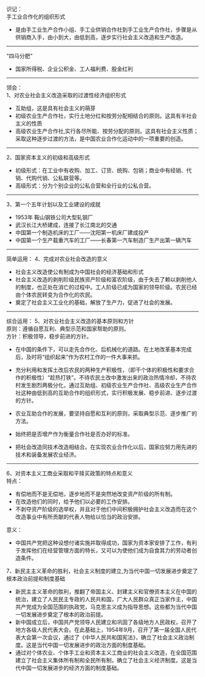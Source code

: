 识记：  
手工业合作化的组织形式  
* 是由手工业生产合作小组、手工业供销合作社到手工业生产合作社，步骤是从供销商入手，由小到大，由低到高，逐步实行社会主义改造和生产改造。  
***
“四马分肥”  
* 国家所得税、企业公积金、工人福利费、股金红利 

***
领会：  
1、对农业社会主义改造采取的过渡性经济组织形式
* 互助组，这是具有社会主义的萌芽
* 初级农业生产合作社，实行土地分红和按劳分配相结合的原则。这具有半社会主义的性质
* 高级农业生产合作社,实行各尽所能、按劳分配的原则。这具有社会主义性质；采取这种逐步过渡的方法，是中国农业合作化运动中的一项重要的创造。
***
2、国家资本主义的初级和高级形式
* 初级形式：在工业中有收购、加工、订货、统购、包销；商业中有经销、代销、代购代销、公私联营等。
* 高级形式：分为个别企业的公私合营和全行业的公私合营。
***
3、第一个五年计划以及工业建设的成就
* 1953年 鞍山钢铁公司大型轧钢厂
* 武汉长江大桥建成，连接了长江南北的交通
* 中国第一个制造机床的工厂——沈阳第一机床厂建成投产
* 中国第一个生产载重汽车的工厂——长春第一汽车制造厂生产出第一辆汽车
***
简单运用：
4、完成对农业社会改造的意义
* 社会主义改造使公有制成为中国社会的经济基础和形式
* 社会主义改造的剥削阶级民族资产阶级和富农阶级，由于失去了赖以剥削他人的制度，也正处在消亡的过程中。工人阶级已成为国家的领导阶级。农民已经由个体农民转变为合作化的农民。
* 奠定了社会主义工业化的基础，解放了生产力，促进了社会的发展。
***
综合运用：
5、对农业社会主义改造的基本原则和方针  
原则：遵循自愿互利、典型示范和国家帮助的原则。  
方针：积极领导，稳步前进的方针。  
* 在中国的条件下，可以走先合作化、后机械化的道路。在土地改革基本完成后，及时将“组织起来”作为农村工作的一件大事来抓。

* 充分利用和发挥土改后农民的两种生产积极性，（即干个体的积极性和要求合作的积极性）“趁热打铁”。不待农民土改中激发出来的政治热情冷却，不待农村发生剧烈两极分化，通过互助组、初级农业生产合作社、高级农业生产合作社这种由低到高的互助合作的组织形式，实行积极发展、稳步前进、逐步过渡的方针。

* 农业互助合作的发展，要坚持自愿和互利的原则，采取典型示范、逐步推广的方法。

* 始终把是否增产作为衡量合作社是否办好的标准。

* 把社会改造同技术改造相结合。在实现农业合作化以后，国家应努力用先进的技术和装备发展农业经济。
***
6、对资本主义工商业采取和平赎买政策的特点和意义  
特点：  
* 有偿地而不是无偿地，逐步地而不是突然地改变资产阶级的所有制。
* 在改造他们的同时，给予他们以必要的工作安排。
* 不剥夺资产阶级的选举权，并且对于他们中间积极拥护社会主义改造而在这个改造事业中有所贡献的代表人物给以恰当的政治安排。  

意义：  
* 中国共产党把这种设想付诸实施并取得成功，国家为资本家安排了工作，有利于发挥他们在经营管理方面的特长，又可以为使他们成为自食其力的劳动者创造条件。
 
7、新民主主义革命的胜利，社会主义制度的建立,为当代中国一切发展进步奠定了根本政治前提和制度基础  
* 新民主主义革命的胜利，推翻了帝国主义、封建主义和官僚资本主义在中国的统治，建立了人民民主专政的人民共和国，广大人民群众真正当家作主，中国共产党成为全国范围的执政党，马克思主义成为指导思想。这些都为当代中国一切发展进步奠定了根本的政治前提。  
* 新中国成立后，中国共产党领导人民建立和巩固了各级地方人民政权，召开了地方各级人民代表大会。在此基础上，1954年9月，召开了第一届全国人民代表大会第一次会议，通过了《中华人民共和国宪法》，确立了社会主义政治制度。这是当代中国一切发展进步的政治方面的制度基础。  
* 通过对个体农业、个体手工业和资本主义工商业的社会主义改造，在全国范围建立了社会主义集体所有制和全民所有制，确立了社会主义经济制度。这是当代中国一切发展进步的经济方面的制度基础。  